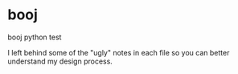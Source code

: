 # booj
booj python test

I left behind some of the "ugly" notes in each file so you can better understand my design process.
